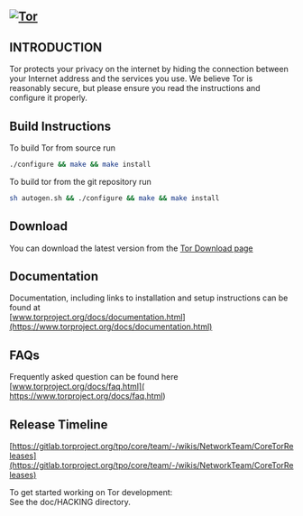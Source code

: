 <a href="https://torproject.org"><img src='https://www.torproject.org/static/images/tor-logo/Color.png' alt="Tor"></img></a>
------------

INTRODUCTION
------------
Tor protects your privacy on the internet by hiding the connection
between your Internet address and the services you use. We believe Tor
is reasonably secure, but please ensure you read the instructions and
configure it properly.

Build Instructions
------------
To build Tor from source run
```Bash
./configure && make && make install
```

To build tor from the git repository run
```Bash
sh autogen.sh && ./configure && make && make install
```

Download
---------------

You can download the latest version from the [Tor Download page](https://www.torproject.org/download/download.html)

Documentation
-------
Documentation, including links to installation and setup instructions can be found at <br>[www.torproject.org/docs/documentation.html](https://www.torproject.org/docs/documentation.html)

FAQs
------------
Frequently asked question can be found here
<br>[www.torproject.org/docs/faq.html]( https://www.torproject.org/docs/faq.html)

Release Timeline
-------
[https://gitlab.torproject.org/tpo/core/team/-/wikis/NetworkTeam/CoreTorReleases](https://gitlab.torproject.org/tpo/core/team/-/wikis/NetworkTeam/CoreTorReleases)

To get started working on Tor development:
     <br>   See the doc/HACKING directory.
